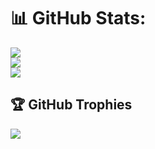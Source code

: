 # 📊 GitHub Stats:
![](https://github-readme-stats.vercel.app/api?username=fuchsisst&theme=tokyonight&hide_border=true&include_all_commits=false&count_private=true)<br/>
![](https://github-readme-streak-stats.herokuapp.com/?user=Borschik0&theme=tokyonight&hide_border=true)<br/>
![](https://github-readme-stats.vercel.app/api/top-langs/?username=fuchsisst0&theme=tokyonight&hide_border=true&include_all_commits=false&count_private=true&layout=compact)

## 🏆 GitHub Trophies
![](https://github-profile-trophy.vercel.app/?username=fuchsisst&theme=tokyonight&no-frame=true&no-bg=false&margin-w=4)



  
